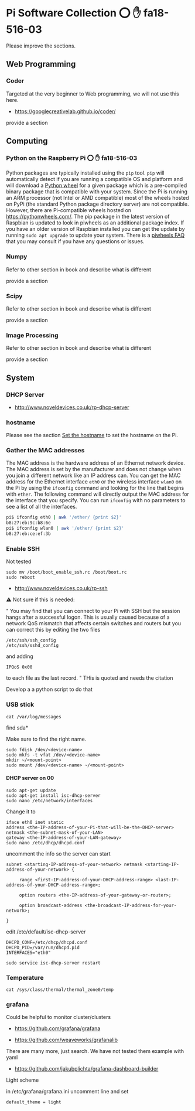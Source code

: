 # Pi Software Collection :o: :hand: fa18-516-03

Please improve the sections.

## Web Programming

### Coder

Targeted at the very beginner to Web programming, we will not use this
here.

* <https://googlecreativelab.github.io/coder/>

provide a section

## Computing

### Python on the Raspberry Pi :o: :hand: fa18-516-03

Python packages are typically installed using the `pip` tool. `pip` will
automatically detect if you are running a compatible OS and platform and will
download a [Python wheel](https://pythonwheels.com/) for a given package which
is a pre-compiled binary package that is compatible with your system. Since the
Pi is running an ARM processor (not Intel or AMD compatible) most of the wheels
hosted on PyPi (the standard Python package directory server) are not
compatible. However, there are Pi-compatible wheels hosted on
https://pythonwheels.com/. The pip package in the latest version of Raspbian is
updated to look in piwheels as an additional package index. If you have an older
version of Raspbian installed you can get the update by running
`sudo apt upgrade` to update your system. There is a
[piwheels FAQ](https://www.piwheels.hostedpi.com/faq.html) that you may consult
if you have any questions or issues.

### Numpy

Refer to other section in book and describe what is different

provide a section

### Scipy

Refer to other section in book and describe what is different

provide a section

### Image Processing

Refer to other section in book and describe what is different

provide a section

## System

### DHCP Server

* <http://www.noveldevices.co.uk/rp-dhcp-server>

### hostname

Please see the section [Set the hostname](#s-pi-set-hostname) to set the
hostname on the Pi.

### Gather the MAC addresses

The MAC address is the hardware address of an Ethernet network device. The MAC
address is set by the manufacturer and does not change when you join a different
network like an IP address can. You can get the MAC address for the Ethernet
interface `eth0` or the wireless interface `wlan0` on the Pi by using the
`ifconfig` command and looking for the line that begins with `ether`. The
following command will directly output the MAC address for the interface that
you specify. You can run `ifconfig` with no parameters to see a list of all the
interfaces.

```bash
pi$ ifconfig eth0 | awk '/ether/ {print $2}'
b8:27:eb:9c:b8:6e
pi$ ifconfig wlan0 | awk '/ether/ {print $2}'
b8:27:eb:ce:ef:3b
```

### Enable SSH

Not tested

    sudo mv /boot/boot_enable_ssh.rc /boot/boot.rc
    sudo reboot

* <http://www.noveldevices.co.uk/rp-ssh>

:warning: Not sure if this is needed:

" You may find that you can connect to your Pi with SSH but the session
hangs after a successful logon. This is usually caused because of a
network QoS mismatch that affects certain switches and routers but you
can correct this by editing the two files

    /etc/ssh/ssh_config
    /etc/ssh/sshd_config

and adding

    IPQoS 0x00

to each file as the last record.  " THis is quoted and needs the citation

Develop a a python script to do that

### USB stick

    cat /var/log/messages

find sda\*

Make sure to find the right name.

    sudo fdisk /dev/<device-name>
    sudo mkfs -t vfat /dev/<device-name>
    mkdir ~/<mount-point>
    sudo mount /dev/<device-name> ~/<mount-point>

#### DHCP server on 00

    sudo apt-get update
    sudo apt-get install isc-dhcp-server
    sudo nano /etc/network/interfaces

Change it to

    iface eth0 inet static
    address <the-IP-address-of-your-Pi-that-will-be-the-DHCP-server>
    netmask <the-subnet-mask-of-your-LAN>
    gateway <the-IP-address-of-your-LAN-gateway>
    sudo nano /etc/dhcp/dhcpd.conf

uncomment the info so the server can start

    subnet <starting-IP-address-of-your-network> netmask <starting-IP-address-of-your-network> {

         range <first-IP-address-of-your-DHCP-address-range> <last-IP-address-of-your-DHCP-address-range>;

         option routers <the-IP-address-of-your-gateway-or-router>;

         option broadcast-address <the-broadcast-IP-address-for-your-network>;

    }

edit /etc/default/isc-dhcp-server

    DHCPD_CONF=/etc/dhcp/dhcpd.conf
    DHCPD_PID=/var/run/dhcpd.pid
    INTERFACES="eth0"

    sudo service isc-dhcp-server restart

### Temperature

    cat /sys/class/thermal/thermal_zone0/temp

### grafana

Could be helpful to monitor cluster/clusters

* <https://github.com/grafana/grafana>

* <https://github.com/weaveworks/grafanalib>

There are many more, just search. We have not tested them example with
yaml

* <https://github.com/jakubplichta/grafana-dashboard-builder>

Light scheme

in /etc/grafana/grafana.ini uncomment line and set

    default_theme = light 

